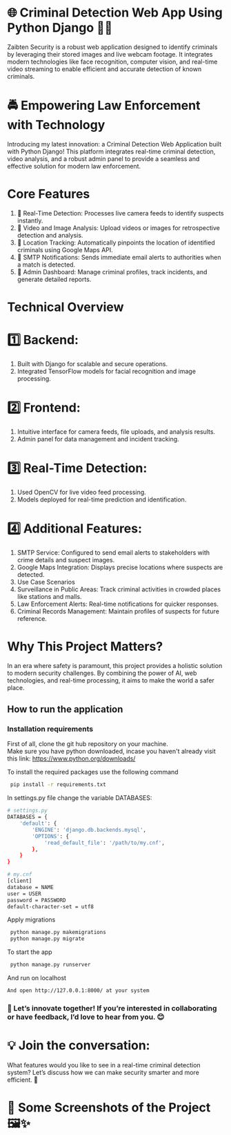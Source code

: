 # 🌐 Criminal Detection Web App Using Python Django 👮‍♂️
Zaibten Security is a robust web application designed to identify criminals by leveraging their stored images and live webcam footage. It integrates modern technologies like face recognition, computer vision, and real-time video streaming to enable efficient and accurate detection of known criminals.

# 🚔 Empowering Law Enforcement with Technology
Introducing my latest innovation: a Criminal Detection Web Application built with Python Django! This platform integrates real-time criminal detection, video analysis, and a robust admin panel to provide a seamless and effective solution for modern law enforcement.

# Core Features
1. 🎥 Real-Time Detection: Processes live camera feeds to identify suspects instantly.
2. 📸 Video and Image Analysis: Upload videos or images for retrospective detection and analysis.
3. 📍 Location Tracking: Automatically pinpoints the location of identified criminals using Google Maps API.
4. 📧 SMTP Notifications: Sends immediate email alerts to authorities when a match is detected.
5. 🔐 Admin Dashboard: Manage criminal profiles, track incidents, and generate detailed reports.

# Technical Overview
# 1️⃣ Backend:
1. Built with Django for scalable and secure operations.
2. Integrated TensorFlow models for facial recognition and image processing.

# 2️⃣ Frontend:
1. Intuitive interface for camera feeds, file uploads, and analysis results.
2. Admin panel for data management and incident tracking.

# 3️⃣ Real-Time Detection:
1. Used OpenCV for live video feed processing.
2. Models deployed for real-time prediction and identification.

# 4️⃣ Additional Features:
1. SMTP Service: Configured to send email alerts to stakeholders with crime details and suspect images.
2. Google Maps Integration: Displays precise locations where suspects are detected.
3. Use Case Scenarios
4. Surveillance in Public Areas: Track criminal activities in crowded places like stations and malls.
5. Law Enforcement Alerts: Real-time notifications for quicker responses.
6. Criminal Records Management: Maintain profiles of suspects for future reference.

# Why This Project Matters?
In an era where safety is paramount, this project provides a holistic solution to modern security challenges. By combining the power of AI, web technologies, and real-time processing, it aims to make the world a safer place.

## How to run the application
### Installation requirements
First of all, clone the git hub repository on your machine.  
Make sure you have python downloaded, incase you haven't already visit this link: https://www.python.org/downloads/  

To install the required packages use the following command

```bash
 pip install -r requirements.txt
```

In settings.py file change the variable DATABASES:

```bash
# settings.py
DATABASES = {
    'default': {
        'ENGINE': 'django.db.backends.mysql',
        'OPTIONS': {
            'read_default_file': '/path/to/my.cnf',
        },
    }
}

# my.cnf
[client]
database = NAME
user = USER
password = PASSWORD
default-character-set = utf8
```

Apply migrations
```bash
 python manage.py makemigrations
 python manage.py migrate
```

To start the app
```bash
 python manage.py runserver
```
And run on localhost

```bash
And open http://127.0.0.1:8000/ at your system
```
### 🔗 Let’s innovate together! If you’re interested in collaborating or have feedback, I’d love to hear from you. 😊

# 💡 Join the conversation:
What features would you like to see in a real-time criminal detection system? Let’s discuss how we can make security smarter and more efficient. 🚀

# 📸 Some Screenshots of the Project 🖼️✨


